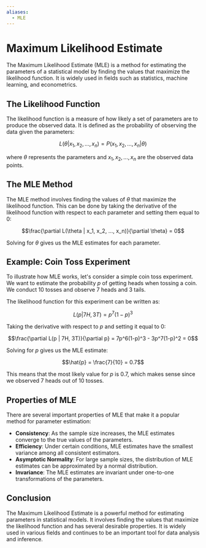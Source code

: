 ```yaml
---
aliases:
  - MLE
---
```




# Maximum Likelihood Estimate

The Maximum Likelihood Estimate (MLE) is a method for estimating the parameters of a statistical model by finding the values that maximize the likelihood function. It is widely used in fields such as statistics, machine learning, and econometrics.

## The Likelihood Function

The likelihood function is a measure of how likely a set of parameters are to produce the observed data. It is defined as the probability of observing the data given the parameters:

$$L(\theta | x_1, x_2, ..., x_n) = P(x_1, x_2, ..., x_n | \theta)$$

where $\theta$ represents the parameters and $x_1, x_2, ..., x_n$ are the observed data points.

## The MLE Method

The MLE method involves finding the values of $\theta$ that maximize the likelihood function. This can be done by taking the derivative of the likelihood function with respect to each parameter and setting them equal to 0:

$$\frac{\partial L(\theta | x_1, x_2, ..., x_n)}{\partial \theta} = 0$$

Solving for $\theta$ gives us the MLE estimates for each parameter.

## Example: Coin Toss Experiment

To illustrate how MLE works, let's consider a simple coin toss experiment. We want to estimate the probability $p$ of getting heads when tossing a coin. We conduct 10 tosses and observe 7 heads and 3 tails.

The likelihood function for this experiment can be written as:

$$L(p | 7H, 3T) = p^7(1-p)^3$$

Taking the derivative with respect to $p$ and setting it equal to 0:

$$\frac{\partial L(p | 7H, 3T)}{\partial p} = 7p^6(1-p)^3 - 3p^7(1-p)^2 = 0$$

Solving for $p$ gives us the MLE estimate:

$$\hat{p} = \frac{7}{10} = 0.7$$

This means that the most likely value for $p$ is 0.7, which makes sense since we observed 7 heads out of 10 tosses.

## Properties of MLE

There are several important properties of MLE that make it a popular method for parameter estimation:

- **Consistency**: As the sample size increases, the MLE estimates converge to the true values of the parameters.
- **Efficiency**: Under certain conditions, MLE estimates have the smallest variance among all consistent estimators.
- **Asymptotic Normality**: For large sample sizes, the distribution of MLE estimates can be approximated by a normal distribution.
- **Invariance**: The MLE estimates are invariant under one-to-one transformations of the parameters.

## Conclusion

The Maximum Likelihood Estimate is a powerful method for estimating parameters in statistical models. It involves finding the values that maximize the likelihood function and has several desirable properties. It is widely used in various fields and continues to be an important tool for data analysis and inference.